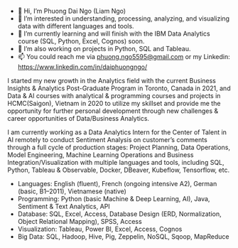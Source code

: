 - 👋 Hi, I’m Phuong Dai Ngo (Liam Ngo)
- 👀 I’m interested in understanding, processing, analyzing, and visualizing data with different languages and tools.
- 🌱 I’m currently learning and will finish with the IBM Data Analytics course (SQL, Python, Excel, Cognos) soon.
- 💞️ I’m also working on projects in Python, SQL and Tableau.
- 📫 You could reach me via phuong.ngo5595@gmail.com or my Linkedin: https://www.linkedin.com/in/daiphuongngo/

I started my new growth in the Analytics field with the current Business Insights & Analytics Post-Graduate Program in Toronto, Canada in 2021, and Data & AI courses with analytical & programming courses and projects in HCMC(Saigon), Vietnam in 2020 to utilize my skillset and provide me the opportunity for further personal development through new challenges & career opportunities of Data/Business Analytics.

I am currently working as a Data Analytics Intern for the Center of Talent in AI remotely to conduct Sentiment Analysis on customer’s comments through a full cycle of production stages: Project Planning, Data Operations, Model Engineering, Machine Learning Operations and Business Integration/Visualization with multiple languages and tools, including SQL, Python, Tableau & Observable, Docker, DBeaver, Kubeflow, Tensorflow, etc. 

- Languages:	English (fluent), French (ongoing intensive A2), German (basic, B1–2011), Vietnamese (native)
- Programming:	Python (basic Machine & Deep Learning, AI), Java, Sentiment & Text Analytics, API
- Database:	SQL, Excel, Access, Database Design (ERD, Normalization, Object Relational Mapping), SPSS, Access 
- Visualization: Tableau, Power BI, Excel, Access, Cognos 
- Big Data: SQL, Hadoop, Hive, Pig, Zeppelin, NoSQL, Sqoop, MapReduce

